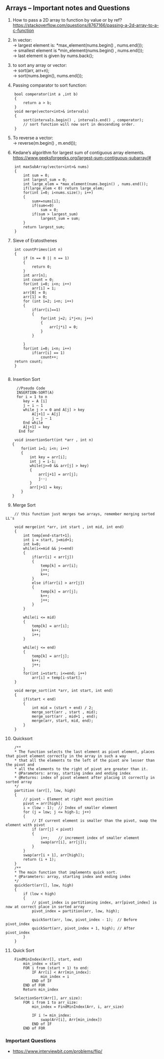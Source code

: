 ## Arrays – Important notes and Questions

1) How to pass a 2D array to function by value or by ref? <br>
 https://stackoverflow.com/questions/8767166/passing-a-2d-array-to-a-c-function

2) In vector: <br>
→ largest element is: *max_element(nums.begin() , nums.end()); <br>
→ smallest element is *min_element(nums.begin() , nums.end()); <br>
→ last element is given by nums.back();


3) to sort any array or vector: <br>
→ sort(arr, arr+n); <br>
→ sort(nums.begin(), nums.end());

4) Passing comparator to sort function: <br>
```
    bool comperator(int a ,int b)
    {
        return a > b;
    }
    void merge(vector<int>& intervals) 
    {
        sort(intervals.begin() , intervals.end() , comperator);
        // sort function will now sort in descending order. 
    }
```

5) To reverse a vector: <br>
-> reverse(m.begin() , m.end());

6) Kedane’s algorithm for largest sum of contiguous array elements. <br>
https://www.geeksforgeeks.org/largest-sum-contiguous-subarray/#
```
    int maxSubArray(vector<int>& nums) 
    {
        int sum = 0;
        int largest_sum = 0;
        int large_elem = *max_element(nums.begin() , nums.end());
        if(large_elem < 0) return large_elem;
        for(int i=0; i<nums.size(); i++)
        {
            sum+=nums[i];
            if(sum<=0)
                sum = 0;
            if(sum > largest_sum)
                largest_sum = sum;
        }
        return largest_sum;
    }
```
7) Sieve of Eratosthenes
```
    int countPrimes(int n) 
    {
        if (n == 0 || n == 1)
        {
            return 0;
        }
        int arr[n];
        int count = 0;
        for(int i=0; i<n; i++)
            arr[i] = 1;
        arr[0] = 0;
        arr[1] = 0;
        for (int i=2; i<n; i++)
        {
            if(arr[i]==1)
            {
                for(int j=2; i*j<n; j++)
                {
                    arr[j*i] = 0;
                }
            }

        }
        for(int i=0; i<n; i++)
            if(arr[i] == 1)
                count++;
    return count;
    }
    
```
 8) Insertion Sort
```
     //Pseudo Code
     INSERTION-SORT(A)
     for i = 1 to n
        key ← A [i]
        j ← i – 1
        while j > = 0 and A[j] > key
            A[j+1] ← A[j]
            j ← j – 1
        End while 
        A[j+1] ← key
      End for 
 ```
 ```
     void insertionSort(int *arr , int n)
    {
        for(int i=1; i<n; i++)
        {
            int key = arr[i];
            int j = i-1;
            while(j>=0 && arr[j] > key)
            {
                arr[j+1] = arr[j];
                j--;            
            }
            arr[j+1] = key;
        }
    }
 ```
9) Merge Sort 
```
    // this function just merges two arrays, remember merging sorted LL's

    void merge(int *arr, int start , int mid, int end)
    {
        int temp[end-start+1];
        int i = start, j=mid+1;
        int k=0;
        while(i<=mid && j<=end)
        {
            if(arr[i] < arr[j])
            {
                temp[k] = arr[i];
                i++;
                k++;
            }
            else if(arr[i] > arr[j])
            {
                temp[k] = arr[j];
                k++;
                j++;
            }
        }

        while(i <= mid)
        {
            temp[k] = arr[i];
            k++;
            i++;
        }

        while(j <= end)
        {
            temp[k] = arr[j];
            k++;
            j++;
        }
        for(int i=start; i<=end; i++)
            arr[i] = temp[i-start];
    }

    void merge_sort(int *arr, int start, int end)
    {
        if(start < end)
        {
            int mid = (start + end) / 2;
            merge_sort(arr , start , mid);
            merge_sort(arr , mid+1 , end);
            merge(arr, start, mid, end);
        }
    }
```
10) Quicksort 
```
    /**
    * The function selects the last element as pivot element, places that pivot element correctly in the array in such a way
    * that all the elements to the left of the pivot are lesser than the pivot and
    * all the elements to the right of pivot are greater than it.
    * @Parameters: array, starting index and ending index
    * @Returns: index of pivot element after placing it correctly in sorted array
    */
    partition (arr[], low, high)
    {
        // pivot - Element at right most position
        pivot = arr[high];  
        i = (low - 1);  // Index of smaller element
        for (j = low; j <= high-1; j++)
        {
            // If current element is smaller than the pivot, swap the element with pivot
            if (arr[j] < pivot)
            {
                i++;    // increment index of smaller element
                swap(arr[i], arr[j]);
            }
        }
        swap(arr[i + 1], arr[high]);
        return (i + 1);
    }
    /**
    * The main function that implements quick sort.
    * @Parameters: array, starting index and ending index
    */
    quickSort(arr[], low, high)
    {
        if (low < high)
        {
            // pivot_index is partitioning index, arr[pivot_index] is now at correct place in sorted array
            pivot_index = partition(arr, low, high);

            quickSort(arr, low, pivot_index - 1);  // Before pivot_index
            quickSort(arr, pivot_index + 1, high); // After pivot_index
        }
    }
```
11) Quick Sort 
```
    FindMinIndex(Arr[], start, end)    
        min_index = start    
        FOR i from (start + 1) to end:    
            IF Arr[i] < Arr[min_index]:    
                min_index = i    
            END of IF    
        END of FOR        
        Return min_index

    SelectionSort(Arr[], arr_size):    
        FOR i from 1 to arr_size:    
            min_index = FindMinIndex(Arr, i, arr_size)    
        
            IF i != min_index:    
                swap(Arr[i], Arr[min_index])    
            END of IF    
        END of FOR
```
### Important Questions
* https://www.interviewbit.com/problems/flip/


